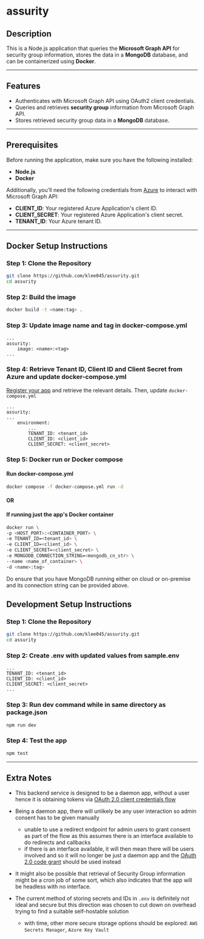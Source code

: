 # assurity

## Description

This is a Node.js application that queries the **Microsoft Graph API** for security group information, stores the data in a **MongoDB** database, and can be containerized using **Docker**.

---

## Features

- Authenticates with Microsoft Graph API using OAuth2 client credentials.
- Queries and retrieves **security group** information from Microsoft Graph API.
- Stores retrieved security group data in a **MongoDB** database.

---

## Prerequisites

Before running the application, make sure you have the following installed:

- **Node.js**
- **Docker**

Additionally, you'll need the following credentials from [Azure](https://learn.microsoft.com/en-us/graph/auth-v2-service) to interact with Microsoft Graph API:

- **CLIENT_ID**: Your registered Azure Application's client ID.
- **CLIENT_SECRET**: Your registered Azure Application's client secret.
- **TENANT_ID**: Your Azure tenant ID.

---

## Docker Setup Instructions

### Step 1: Clone the Repository

```bash
git clone https://github.com/klee045/assurity.git
cd assurity
```

### Step 2: Build the image

```bash
docker build -t <name:tag> .
```

### Step 3: Update image name and tag in docker-compose.yml

```
...
assurity:
    image: <name>:<tag>
...
```

### Step 4: Retrieve Tenant ID, Client ID and Client Secret from Azure and update docker-compose.yml

[Register your app](https://learn.microsoft.com/en-us/graph/auth-register-app-v2) and retrieve the relevant details. Then, update `docker-compose.yml`

```
...
assurity:
...
    environment:
        ...
        TENANT_ID: <tenant_id>
        CLIENT_ID: <client_id>
        CLIENT_SECRET: <client_secret>
```

### Step 5: Docker run or Docker compose

#### Run docker-compose.yml

```bash
docker compose -f docker-compose.yml run -d
```

#### OR

#### If running just the app's Docker container

```bash
docker run \
-p <HOST_PORT>:<CONTAINER_PORT> \
-e TENANT_ID=<tenant_id> \
-e CLIENT_ID=<client_id> \
-e CLIENT_SECRET=<client_secret> \
-e MONGODB_CONNECTION_STRING=<mongodb_cn_str> \
--name <name_of_container> \
-d <name>:tag>
```

Do ensure that you have MongoDB running either on cloud or on-premise and its connection string can be provided above.

## Development Setup Instructions

### Step 1: Clone the Repository

```bash
git clone https://github.com/klee045/assurity.git
cd assurity
```

### Step 2: Create .env with updated values from sample.env

```
...
TENANT_ID: <tenant_id>
CLIENT_ID: <client_id>
CLIENT_SECRET: <client_secret>
...
```

### Step 3: Run dev command while in same directory as package.json

```bash
npm run dev
```

### Step 4: Test the app

```bash
npm test
```

---

## Extra Notes

- This backend service is designed to be a daemon app, without a user hence it is obtaining tokens via [OAuth 2.0 client credentials flow](https://learn.microsoft.com/en-us/entra/identity-platform/v2-oauth2-client-creds-grant-flow)

- Being a daemon app, there will unlikely be any user interaction so admin consent has to be given manually

  - unable to use a redirect endpoint for admin users to grant consent as part of the flow as this assumes there is an interface available to do redirects and callbacks
  - if there is an interface available, it will then mean there will be users involved and so it will no longer be just a daemon app and the [OAuth 2.0 code grant](https://learn.microsoft.com/en-us/entra/identity-platform/v2-oauth2-auth-code-flow) should be used instead

- It might also be possible that retrieval of Security Group information might be a cron job of some sort, which also indicates that the app will be headless with no interface.

- The current method of storing secrets and IDs in `.env` is definitely not ideal and secure but this direction was chosen to cut down on overhead trying to find a suitable self-hostable solution
  - with time, other more secure storage options should be explored: `AWS Secrets Manager`, `Azure Key Vault`
